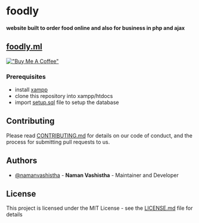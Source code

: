 # foodly

#### website built to order food online and also for business in php and ajax

## [foodly.ml](http://foodly.ml/)

[!["Buy Me A Coffee"](https://www.buymeacoffee.com/assets/img/custom_images/orange_img.png)](https://www.buymeacoffee.com/namanvashistha)

### Prerequisites
- install [xampp](https://www.apachefriends.org/download.html)
- clone this repository into xampp/htdocs
- import [setup.sql](https://github.com/namanvashistha/foodly/blob/master/setup.sql) file to setup the database

## Contributing

Please read [CONTRIBUTING.md](https://github.com/namanvashistha/foodly/blob/master/CONTRIBUTING.md) for details on our code of conduct, and the process for submitting pull requests to us.

## Authors

- [@namanvashistha](https://github.com/namanvashistha) - **Naman Vashistha** - Maintainer and Developer

## License

This project is licensed under the MIT License - see the [LICENSE.md](https://github.com/namanvashistha/foodly/blob/master/LICENSE) file for details
